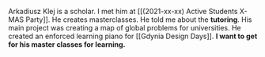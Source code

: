 Arkadiusz Klej is a scholar.
I met him at [[(2021-xx-xx) Active Students X-MAS Party]].
He creates masterclasses.
He told me about the **tutoring**.
His main project was creating a map of global problems for universities.
He created an enforced learning piano for [[Gdynia Design Days]].
**I want to get for his master classes for learning.**